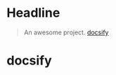 # Headline

> An awesome project.
<a href="#/?id=docsify" data-id="docsify" class="anchor"><span>docsify</span></a>

# docsify